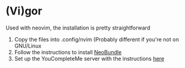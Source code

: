 # (Vi)gor
Used with neovim, the installation is pretty straightforward
1. Copy the files into .config/nvim (Probably different if you're not on GNU/Linux
2. Follow the instructions to install [NeoBundle](https://github.com/Shougo/neobundle.vim)
3. Set up the YouCompleteMe server with the instructions [here](https://github.com/Valloric/YouCompleteMe)
